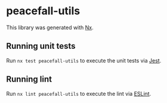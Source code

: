 # peacefall-utils

This library was generated with [Nx](https://nx.dev).

## Running unit tests

Run `nx test peacefall-utils` to execute the unit tests via [Jest](https://jestjs.io).

## Running lint

Run `nx lint peacefall-utils` to execute the lint via [ESLint](https://eslint.org/).
